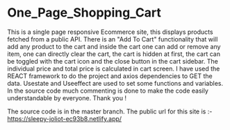 # One_Page_Shopping_Cart
This is a single page responsive Ecommerce site, this displays products fetched from a public API. There is an "Add To Cart" functionality that will add any product to the cart and inside the cart one can add or remove any item, one can directly clear the cart, the cart is hidden at first, the cart can be toggled with the cart icon and the close button in the cart sidebar. The individual price and total price is calculated in cart screen. I have used the REACT framework to do the project and axios dependencies to GET the data. Usestate and Useeffect are used to set some functions and variables. In the source code much commenting is done to make the code easily understandable by everyone. Thank you !

The source code is in the master branch. The public url for this site is :- https://sleepy-joliot-ec93b8.netlify.app/ 


